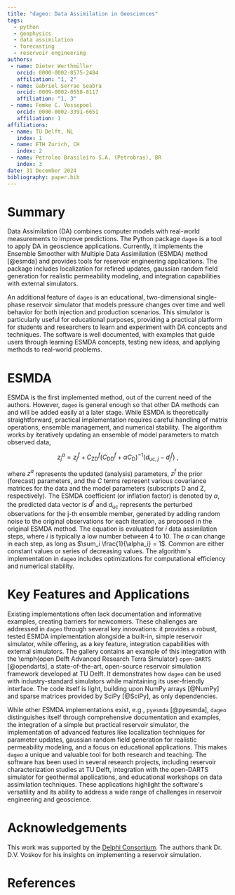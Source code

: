 ```yaml
---
title: "dageo: Data Assimilation in Geosciences"
tags:
  - python
  - geophysics
  - data assimilation
  - forecasting
  - reservoir engineering
authors:
 - name: Dieter Werthmüller
   orcid: 0000-0002-8575-2484
   affiliation: "1, 2"
 - name: Gabriel Serrao Seabra
   orcid: 0009-0002-0558-8117
   affiliation: "1, 3"
 - name: Femke C. Vossepoel
   orcid: 0000-0002-3391-6651
   affiliation: 1
affiliations:
 - name: TU Delft, NL
   index: 1
 - name: ETH Zurich, CH
   index: 2
 - name: Petroleo Brasileiro S.A. (Petrobras), BR
   index: 3
date: 31 December 2024
bibliography: paper.bib
---
```


# Summary

Data Assimilation (DA) combines computer models with real-world measurements to
improve predictions. The Python package `dageo` is a tool to apply DA in
geoscience applications. Currently, it implements the Ensemble Smoother with
Multiple Data Assimilation (ESMDA) method [@esmda] and provides tools for
reservoir engineering applications. The package includes localization for
refined updates, gaussian random field generation for realistic permeability
modeling, and integration capabilities with external simulators.

An additional feature of `dageo` is an educational, two-dimensional
single-phase reservoir simulator that models pressure changes over time and
well behavior for both injection and production scenarios. This simulator is
particularly useful for educational purposes, providing a practical platform
for students and researchers to learn and experiment with DA concepts and
techniques. The software is well documented, with examples that guide users
through learning ESMDA concepts, testing new ideas, and applying methods to
real-world problems.


# ESMDA

ESMDA is the first implemented method, out of the current need of the authors.
However, `dageo` is general enough so that other DA methods can and will be
added easily at a later stage. While ESMDA is theoretically straightforward,
practical implementation requires careful handling of matrix operations,
ensemble management, and numerical stability. The algorithm works by
iteratively updating an ensemble of model parameters to match observed data,

$$
z_j^a = z_j^f + C_\text{ZD}^f \left(C_\text{DD}^f + \alpha C_\text{D}
\right)^{-1}\left(d_{\text{uc},j} - d_j^f \right) \ ,
$$

where $z^a$ represents the updated (analysis) parameters, $z^f$ the prior
(forecast) parameters, and the $C$ terms represent various covariance matrices
for the data and the model parameters (subscripts D and Z, respectively). The
ESMDA coefficient (or inflation factor) is denoted by $\alpha$, the
predicted data vector is $d^f$ and $d_{\text{uc}}$ represents the perturbed observations for the j-th ensemble member, generated by adding random noise to the original observations for each iteration, as proposed in the original ESMDA method. The equation is evaluated for $i$ data assimilation steps, where
$i$ is typically a low number between 4 to 10. The $\alpha$ can change in each
step, as long as $\sum_i \frac{1}{\alpha_i} = 1$. Common are either constant
values or series of decreasing values. The algorithm's implementation in
`dageo` includes optimizations for computational efficiency and numerical
stability.


# Key Features and Applications

Existing implementations often lack documentation and informative examples,
creating barriers for newcomers. These challenges are addressed in `dageo`
through several key innovations: it provides a robust, tested ESMDA
implementation alongside a built-in, simple reservoir simulator, while
offering, as a key feature, integration capabilities with external simulators.
The gallery contains an example of this integration with the \emph{open Delft
Advanced Research Terra Simulator} `open-DARTS` [@opendarts], a
state-of-the-art, open-source reservoir simulation framework developed at TU
Delft. It demonstrates how `dageo` can be used with industry-standard
simulators while maintaining its user-friendly interface. The code itself is
light, building upon NumPy arrays [@NumPy] and sparse matrices provided by
SciPy [@SciPy], as only dependencies.

While other ESMDA implementations exist, e.g., `pyesmda` [@pyesmda], `dageo`
distinguishes itself through comprehensive documentation and examples, the
integration of a simple but practical reservoir simulator, the implementation
of advanced features like localization techniques for parameter updates,
gaussian random field generation for realistic permeability modeling, and a
focus on educational applications. This makes `dageo` a unique and valuable
tool for both research and teaching. The software has been used in several
research projects, including reservoir characterization studies at TU Delft,
integration with the open-DARTS simulator for geothermal applications, and
educational workshops on data assimilation techniques. These applications
highlight the software's versatility and its ability to address a wide range of
challenges in reservoir engineering and geoscience.


# Acknowledgements

This work was supported by the [Delphi
Consortium](https://www.delphi-consortium.com). The authors thank Dr. D.V.
Voskov for his insights on implementing a reservoir simulation.


# References

